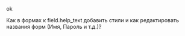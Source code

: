 ok

Как в формах к field.help_text добавить стили и как редактировать названия форм (Имя, Пароль и т.д.)?